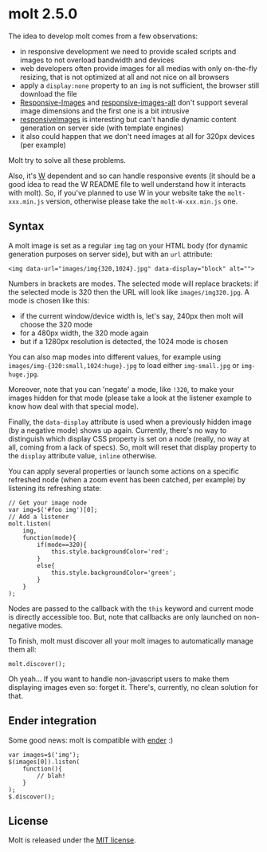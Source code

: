 molt 2.5.0
==========

The idea to develop molt comes from a few observations:

- in responsive development we need to provide scaled scripts and images to not overload bandwidth and devices
- web developers often provide images for all medias with only on-the-fly resizing, that is not optimized at all and not nice on all browsers
- apply a `display:none` property to an `img` is not sufficient, the browser still download the file
- [Responsive-Images](https://github.com/filamentgroup/Responsive-Images) and [responsive-images-alt](https://github.com/allmarkedup/responsive-images-alt) don't support several image dimensions and the first one is a bit intrusive
- [responsiveImages](https://github.com/jackfranklin/responsiveImages) is interesting but can't handle dynamic content generation on server side (with template engines)
- it also could happen that we don't need images at all for 320px devices (per example)

Molt try to solve all these problems.

Also, it's [W](https://github.com/pyrsmk/W) dependent and so can handle responsive events (it should be a good idea to read the W README file to well understand how it interacts with molt). So, if you've planned to use W in your website take the `molt-xxx.min.js` version, otherwise please take the `molt-W-xxx.min.js` one.

Syntax
------

A molt image is set as a regular `img` tag on your HTML body (for dynamic generation purposes on server side), but with an `url` attribute:

    <img data-url="images/img{320,1024}.jpg" data-display="block" alt="">

Numbers in brackets are modes. The selected mode will replace brackets: if the selected mode is 320 then the URL will look like `images/img320.jpg`. A mode is chosen like this:

- if the current window/device width is, let's say, 240px then molt will choose the 320 mode
- for a 480px width, the 320 mode again
- but if a 1280px resolution is detected, the 1024 mode is chosen

You can also map modes into different values, for example using `images/img-{320:small,1024:huge}.jpg` to load either `img-small.jpg` or `img-huge.jpg`.

Moreover, note that you can 'negate' a mode, like `!320`, to make your images hidden for that mode (please take a look at the listener example to know how deal with that special mode).

Finally, the `data-display` attribute is used when a previously hidden image (by a negative mode) shows up again. Currently, there's no way to distinguish which display CSS property is set on a node (really, no way at all, coming from a lack of specs). So, molt will reset that display property to the `display` attribute value, `inline` otherwise.

You can apply several properties or launch some actions on a specific refreshed node (when a zoom event has been catched, per example) by listening its refreshing state:

    // Get your image node
    var img=$('#foo img')[0];
    // Add a listener
    molt.listen(
        img,
        function(mode){
            if(mode==320){
                this.style.backgroundColor='red';
            }
            else{
                this.style.backgroundColor='green';
            }
        }
    );

Nodes are passed to the callback with the `this` keyword and current mode is directly accessible too. But, note that callbacks are only launched on non-negative modes.

To finish, molt must discover all your molt images to automatically manage them all:

    molt.discover();

Oh yeah... If you want to handle non-javascript users to make them displaying images even so: forget it. There's, currently, no clean solution for that.

Ender integration
-----------------

Some good news: molt is compatible with [ender](http://ender.no.de) :)

    var images=$('img');
    $(images[0]).listen(
        function(){
            // blah!
        }
    );
    $.discover();

License
-------

Molt is released under the [MIT license](http://dreamysource.mit-license.org).
